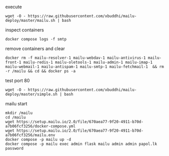 execute
```console
wget -O - https://raw.githubusercontent.com/xbuddhi/mailu-deploy/master/mailu.sh | bash
```

inspect containers
```console
docker compose logs -f smtp
```

remove containers and clear
```console
docker rm -f mailu-resolver-1 mailu-webdav-1 mailu-antivirus-1 mailu-front-1 mailu-redis-1 mailu-oletools-1 mailu-admin-1 mailu-imap-1 mailu-webmail-1 mailu-antispam-1 mailu-smtp-1 mailu-fetchmail-1  && rm -r /mailu && cd && docker ps -a
```

test port 80
```console
wget -O - https://raw.githubusercontent.com/xbuddhi/mailu-deploy/master/simple.sh | bash
```

mailu start
```console
mkdir /mailu
cd /mailu
wget https://setup.mailu.io/2.0/file/670aea77-9f20-4911-b70d-a7b06fcf3256/docker-compose.yml
wget https://setup.mailu.io/2.0/file/670aea77-9f20-4911-b70d-a7b06fcf3256/mailu.env
docker compose -p mailu up -d
docker compose -p mailu exec admin flask mailu admin admin papol.lk password
```
